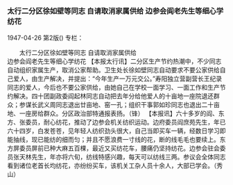 ### 太行二分区徐如壁等同志  自请取消家属供给  边参会阎老先生等细心学纺花

1947-04-26
第2版()
专栏：

　　太行二分区徐如壁等同志
    自请取消家属供给       
    边参会阎老先生等细心学纺花
    【本报太行讯】二分区生产节约热潮中，不少同志自动组织家属生产，取消公家帮助。卫生处长徐如壁同志自动要求不要公家供给自己爱人，由生产解决，并提出：“今年生产一万元交公。”寿阳独立营副营长王纪录同志的爱人，今后也不要公家供给，由她自己在学校一面学习、一面工作和生产节约解决。四十团副政委阎起林同志自动把去年分给他爱人的十亩地一座院退还群众；参谋长武义周同志退出廿亩地、窑一孔；组织干事郭如珍同志也退出二十亩地、一座房给群众。分区政治部特通报表扬。（锋）
    【本报讯】六十多岁的阎、东方、张委员，耐心纺花，推动了边参会机关纺织运动。边府委员阎庶苑先生，年已六十四岁，白发苍苍，见年轻人纺织劲头很大，自己当即买车一辆，经数日学习即能抽线，现已能纺的细而匀；并且不愿浪费一寸线的花，断的线毛毛也要续上。东方屏委员屏前已种大麻五百棵，最近又买纺花车，腰痛仍坚持纺花。边参会驻会委员张天林先生，年亦将六旬，纺线特感兴趣，每天可以纺线三两。参议会全体同志看到诸位老首长均纺花，亦纷纷买车，该机关工杂人员十余人，大部已学会。（秀山）
